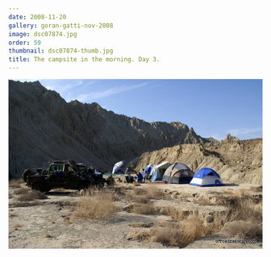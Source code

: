 ```yaml
---
date: 2008-11-20
gallery: goran-gatti-nov-2008
image: dsc07874.jpg
order: 59
thumbnail: dsc07874-thumb.jpg
title: The campsite in the morning. Day 3.
---
```


![The campsite in the morning. Day 3.](./dsc07874.jpg)